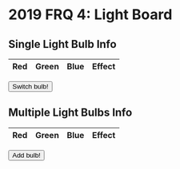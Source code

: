 # 2019 FRQ 4: Light Board

<!-- HTML must be above JS to create result body before JS access -->
<body>
    <h2>Single Light Bulb Info</h2>
    <table>
    <thead>
    <tr>
        <th>Red</th>
        <th>Green</th>
        <th>Blue</th>
        <th>Effect</th>
    </tr>
    </thead>
    <tbody id="result">
        <!-- javascript generated data -->
    </tbody>
    </table>
    <button id="bulb" onclick="getBulbInfo()">Switch bulb!</button>
    <h2>Multiple Light Bulbs Info</h2>
    <table>
    <thead>
    <tr>
        <th>Red</th>
        <th>Green</th>
        <th>Blue</th>
        <th>Effect</th>
    </tr>
    </thead>
    <tbody id="results">
        <!-- javascript generated data -->
    </tbody>
    </table>
    <button id="bulbs" onclick="addBulbInfo()">Add bulb!</button>
</body>

<script>
  // prepare HTML defined containers for new outputs in table
  const resultContainer = document.getElementById("results");
  const bulbInfo = document.getElementById("result");
  const boardInfo = document.getElementById("board");
  const boardWithEffect = document.getElementById("boardWithEffect");

  // match buttons to functions
  const bulb = document.getElementById("bulb");
  bulb.onclick = function() {
    getBulbInfo()
  };
  const bulbs = document.getElementById("bulbs");
  bulbs.onclick = function() {
    addBulbInfo()
  };


  // prepare fetch urls
  const url = "https://rebeccaaa.tk/api/light";
  const get_url = url + "/random";
  const board_url = url + "/board";

  // prepare fetch GET options
  const options = {
    method: 'GET', // *GET, POST, PUT, DELETE, etc.
    mode: 'cors', // no-cors, *cors, same-origin
    cache: 'default', // *default, no-cache, reload, force-cache, only-if-cached
    credentials: 'same-origin', // include, same-origin, omit
    headers: {
      'Content-Type': 'application/json'
      // 'Content-Type': 'application/x-www-form-urlencoded',
    },
  };

function getBulbInfo(){
  // fetch the API
  fetch(get_url, options)
    // response is a RESTful "promise" on any successful fetch
    .then(response => {
      // check for response errors
      if (response.status !== 200) {
          error('GET API response failure: ' + response.status);
          return;
      }
      // valid response will have JSON data
      response.json().then(data => {
        console.log(data);
        const tr = document.createElement("tr");
        // td for red
        const red = document.createElement("td");
        red.innerHTML = data.red;

        // td for green
        const green = document.createElement("td");
        green.innerHTML = data.green;

        // td for blue
        const blue = document.createElement("td");
        blue.innerHTML = data.blue;

        // td for effect
        const effect = document.createElement("td");
        effect.innerHTML = data.effect;

        // this builds ALL td's (cells) into tr (row) element
        tr.appendChild(red);
        tr.appendChild(green);
        tr.appendChild(blue);
        tr.appendChild(effect);

        // this adds all the tr (row) work above to the HTML "result" container
        bulbInfo.appendChild(tr);
      })
  })
  // catch fetch errors (ie Nginx ACCESS to server blocked)
  .catch(err => {
    error(err + " " + get_url);
  });
}

function addBulbInfo(){
  // fetch the API
  fetch(get_url, options)
    // response is a RESTful "promise" on any successful fetch
    .then(response => {
      // check for response errors
      if (response.status !== 200) {
          error('GET API response failure: ' + response.status);
          return;
      }
      // valid response will have JSON data
      response.json().then(data => {
        console.log(data);
        const tr = document.createElement("tr");
        // td for red
        const red = document.createElement("td");
        red.innerHTML = data.red;

        // td for green
        const green = document.createElement("td");
        green.innerHTML = data.green;

        // td for blue
        const blue = document.createElement("td");
        blue.innerHTML = data.blue;

        // td for effect
        const effect = document.createElement("td");
        effect.innerHTML = data.effect;


        // this builds ALL td's (cells) into tr (row) element
        tr.appendChild(red);
        tr.appendChild(green);
        tr.appendChild(blue);
        tr.appendChild(effect);

        // this adds all the tr (row) work above to the HTML "result" container
        resultContainer.appendChild(tr);
      })
  })
  // catch fetch errors (ie Nginx ACCESS to server blocked)
  .catch(err => {
    error(err + " " + get_url);
  });
}

  // Something went wrong with actions or responses
  function error(err) {
    // log as Error in console
    console.error(err);
    // append error to resultContainer
    const tr = document.createElement("tr");
    const td = document.createElement("td");
    td.innerHTML = err;
    tr.appendChild(td);
    resultContainer.appendChild(tr);
  }
</script>